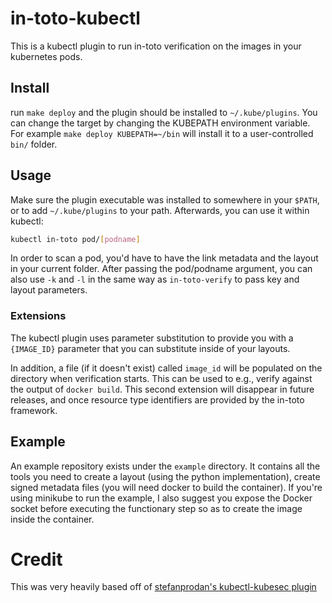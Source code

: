 # in-toto-kubectl

This is a kubectl plugin to run in-toto verification on the images in your
kubernetes pods.

## Install

run `make deploy` and the plugin should be installed to `~/.kube/plugins`. You
can change the target by changing the KUBEPATH environment variable. For
example `make deploy KUBEPATH=~/bin` will install it to a user-controlled
`bin/` folder.

## Usage

Make sure the plugin executable was installed to somewhere in your `$PATH`, or
to add `~/.kube/plugins` to your path. Afterwards, you can use it within
kubectl:

```bash
kubectl in-toto pod/[podname]
```

In order to scan a pod, you'd have to have the link metadata and the layout in
your current folder. After passing the pod/podname argument, you can also use
`-k` and `-l` in the same way as `in-toto-verify` to pass key and layout
parameters.

### Extensions

The kubectl plugin uses parameter substitution to provide you with a
`{IMAGE_ID}` parameter that you can substitute inside of your layouts. 

In addition, a file (if it doesn't exist) called `image_id` will be populated
on the directory when verification starts. This can be used to e.g., verify
against the output of `docker build`. This second extension will disappear in
future releases, and once resource type identifiers are provided by the in-toto
framework.


## Example

An example repository exists under the `example` directory. It contains all the
tools you need to create a layout (using the python implementation), create
signed metadata files (you will need docker to build the container). If you're
using minikube to run the example, I also suggest you expose the Docker socket
before executing the functionary step so as to create the image inside the
container.

# Credit

This was very heavily based off of [stefanprodan's kubectl-kubesec plugin](https://github.com/stefanprodan/kubectl-kubesec)
